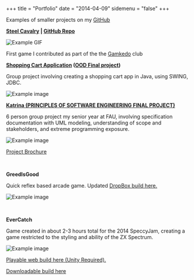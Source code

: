 +++
title = "Portfolio"
date = "2014-04-09"
sidemenu = "false"
+++

Examples of smaller projects on my [GitHub](https://github.com/Confirm4Crit?tab=repositories)

**[Steel Cavalry](https://itch.io/queue/c/188585/gamkedo-club?game_id=243394) | [ GitHub Repo](https://github.com/gamkedo-la/steelcavalry)**

![Example GIF](/static/steel-gif.gif)

First game I contributed as part of the the [Gamkedo](https://gamkedo.com/) club

**[Shopping Cart Application](https://github.com/Confirm4Crit/OODShoppingCartProject) ([OOD Final project](https://github.com/Confirm4Crit/OODShoppingCartProject))**

Group project involving creating a shopping cart app in Java, using SWING, JDBC.

![Example image](/static/cart.png) 

**[Katrina (PRINCIPLES OF SOFTWARE ENGINEERING FINAL PROJECT)](https://www.dropbox.com/s/w30ucirn6on4xsc/lofton_expo_handout_16%20copy.pdf?dl=0)**

6 person group project my senior year at FAU, involving specification documentation with UML modeling, understanding of scope and stakeholders, and extreme programming exposure.

![Example image](/static/brochure.png) 

[Project Brochure](http://www.milesrobson.com/s/lofton_expo_handout_16-copy.pdf) 

 

**GreedIsGood** 

Quick reflex based arcade game. Updated [DropBox build here.](https://www.dropbox.com/s/jgskamlq297cx4h/greedIsGood.zip?dl=0)

![Example image](/static/greedIsGood.jpg) 

 

**EverCatch**

Game created in about 2-3 hours total for the 2014 SpeccyJam, creating a game restricted to the styling and ability of the ZX Spectrum.

![Example image](/static/evercatch.png) 

[Playable web build here (Unity Required).](http://ascendedalpaca.itch.io/evercatch)

[Downloadable build here](http://ascendedalpaca.itch.io/evercatch)
